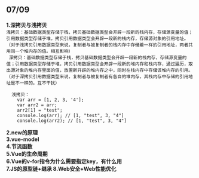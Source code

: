 ## 07/09  
**1.深拷贝与浅拷贝**  
        `浅拷贝：基础数据类型存储于栈，拷贝基础数据类型会开辟一段新的栈内存，存储源变量的值；引用数据类型存储于堆，拷贝引用数据类型会开辟一段新的栈内存，存储源对象的引用地址。（对于浅拷贝引用数据类型来说，复制者与被复制者的栈内存中存储着一样的引用地址，两者共用同一个堆内存的值。相互影响）`  
       ` 深拷贝：基础数据类型存储于栈，拷贝基础数据类型会开辟一段新的栈内存，存储源变量的值；引用数据类型存储于堆，拷贝引用数据类型会开辟一段新的堆内存和栈内存，通过遍历，取出源对象的堆内存里面的值，放置新开辟的堆内存之中，同时在栈内存中存储该堆内存的引用。（对于深拷贝引用数据类型来说，复制者与被复制者有各自的堆内存，其栈内存中存储的引用地址是不一样的。互不干扰）`    
       
```
  浅拷贝：
    var arr = [1, 2, 3, '4'];
    var arr2 = arr;
    arr2[1] = "test"; 
    console.log(arr); // [1, "test", 3, "4"]
    console.log(arr2); // [1, "test", 3, "4"]

```
       
**2.new的原理**  
**3.vue-model**  
**4.节流函数**  
**5.Vue的生命周期**  
**6.Vue的v-for指令为什么需要指定key，有什么用**  
**7.JS的原型链+继承  8.Web安全+Web性能优化**  
